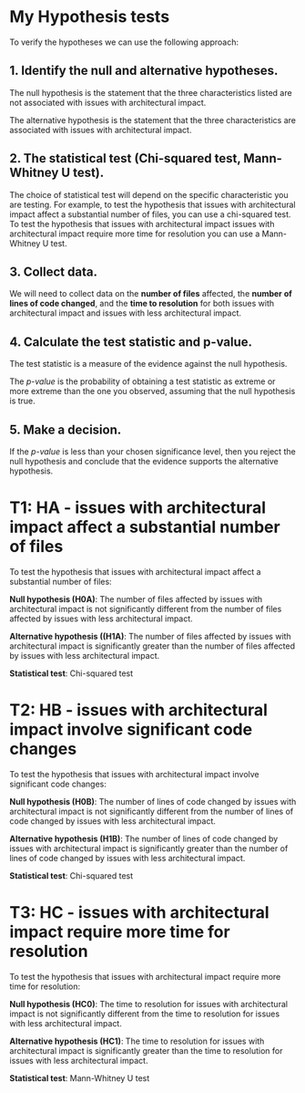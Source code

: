 # My Hypothesis tests

To verify the hypotheses we can use the following approach:
## 1. Identify the null and alternative hypotheses.

The null hypothesis is the statement that the three characteristics listed are not associated with issues with architectural impact. 

The alternative hypothesis is the statement that the three characteristics are associated with issues with architectural impact.

## 2. The statistical test (Chi-squared test, Mann-Whitney U test). 

The choice of statistical test will depend on the specific characteristic you are testing. 
For example, to test the hypothesis that issues with architectural impact affect a substantial number of files, you can use a chi-squared test. 
To test the hypothesis that issues with architectural impact issues with architectural impact require more time for resolution you can use a Mann-Whitney U test.

## 3. Collect data. 

We will need to collect data on the **number of files** affected, the **number of lines of code changed**, and the **time to resolution** for both issues with architectural impact and issues with less architectural impact.

## 4. Calculate the test statistic and p-value. 

The test statistic is a measure of the evidence against the null hypothesis. 

The *p-value* is the probability of obtaining a test statistic as extreme or more extreme than the one you observed, assuming that the null hypothesis is true.

## 5. Make a decision. 

If the *p-value* is less than your chosen significance level, then you reject the null hypothesis and conclude that the evidence supports the alternative hypothesis.

# T1: HA - issues with architectural impact affect a substantial number of files

To test the hypothesis that issues with architectural impact affect a substantial number of files:

**Null hypothesis (H0A)**: The number of files affected by issues with architectural impact is not significantly different from the number of files affected by issues with less architectural impact.

**Alternative hypothesis ((H1A)**: The number of files affected by issues with architectural impact is significantly greater than the number of files affected by issues with less architectural impact.

**Statistical test**: Chi-squared test

# T2: HB - issues with architectural impact involve significant code changes

To test the hypothesis that issues with architectural impact involve significant code changes:

**Null hypothesis (H0B)**: The number of lines of code changed by issues with architectural impact is not significantly different from the number of lines of code changed by issues with less architectural impact.

**Alternative hypothesis (H1B)**: The number of lines of code changed by issues with architectural impact is significantly greater than the number of lines of code changed by issues with less architectural impact.

**Statistical test**: Chi-squared test

# T3: HC - issues with architectural impact require more time for resolution

To test the hypothesis that issues with architectural impact require more time for resolution:

**Null hypothesis (HC0)**: The time to resolution for issues with architectural impact is not significantly different from the time to resolution for issues with less architectural impact.

**Alternative hypothesis (HC1)**: The time to resolution for issues with architectural impact is significantly greater than the time to resolution for issues with less architectural impact.

**Statistical test**: Mann-Whitney U test
